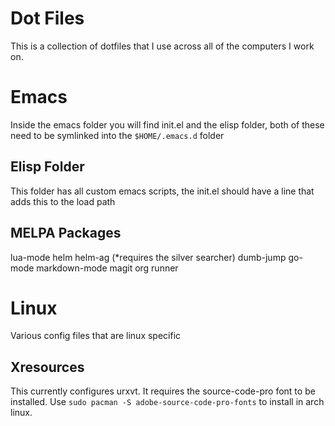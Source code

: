 # Dot Files
This is a collection of dotfiles that I use across all of the computers I work on.

# Emacs
Inside the emacs folder you will find init.el and the elisp folder, both of these need to be symlinked into the `$HOME/.emacs.d` folder

## Elisp Folder
This folder has all custom emacs scripts, the init.el should have a line that adds this to the load path

## MELPA Packages
lua-mode
helm
helm-ag (*requires the silver searcher)
dumb-jump
go-mode
markdown-mode
magit
org
runner

# Linux
Various config files that are linux specific

## Xresources
This currently configures urxvt.  It requires the source-code-pro font to be installed.
Use `sudo pacman -S adobe-source-code-pro-fonts` to install in arch linux.
